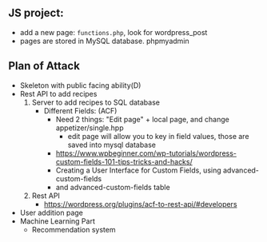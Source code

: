 ## JS project: 
- add a new page: ```functions.php```, look for wordpress_post
- pages are stored in MySQL database. phpmyadmin

## Plan of Attack 
- Skeleton with public facing ability(D)
- Rest API to add recipes 
    1. Server to add recipes to SQL database
        - Different Fields: (ACF)
            - Need 2 things:  "Edit page" + local page, and change appetizer/single.hpp
                - edit page will allow you to key in field values, those are saved into mysql database
            - https://www.wpbeginner.com/wp-tutorials/wordpress-custom-fields-101-tips-tricks-and-hacks/
            - Creating a User Interface for Custom Fields, using advanced-custom-fields
            - and advanced-custom-fields table
    2. Rest API
        - https://wordpress.org/plugins/acf-to-rest-api/#developers
- User addition page
- Machine Learning Part
    - Recommendation system
